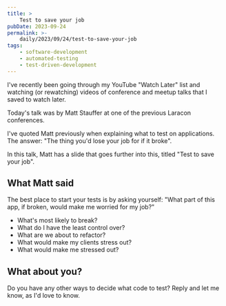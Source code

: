 ```yaml
---
title: >
    Test to save your job
pubDate: 2023-09-24
permalink: >-
    daily/2023/09/24/test-to-save-your-job
tags:
    - software-development
    - automated-testing
    - test-driven-development
---
```


I've recently been going through my YouTube "Watch Later" list and watching (or rewatching) videos of conference and meetup talks that I saved to watch later.

Today's talk was by Matt Stauffer at one of the previous Laracon conferences.

I've quoted Matt previously when explaining what to test on applications. The answer: "The thing you'd lose your job for if it broke".

In this talk, Matt has a slide that goes further into this, titled "Test to save your job".

## What Matt said

The best place to start your tests is by asking yourself: "What part of this app, if broken, would make me worried for my job?"

* What's most likely to break?
* What do I have the least control over?
* What are we about to refactor?
* What would make my clients stress out?
* What would make me stressed out?

## What about you?

Do you have any other ways to decide what code to test? Reply and let me know, as I'd love to know.
